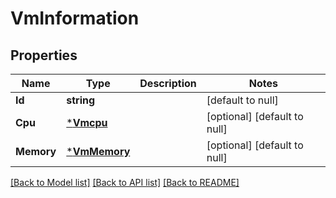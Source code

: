 # VmInformation

## Properties
Name | Type | Description | Notes
------------ | ------------- | ------------- | -------------
**Id** | **string** |  | [default to null]
**Cpu** | [***Vmcpu**](VMCPU.md) |  | [optional] [default to null]
**Memory** | [***VmMemory**](VMMemory.md) |  | [optional] [default to null]

[[Back to Model list]](README.md#documentation-for-models) [[Back to API list]](README.md#documentation-for-api-endpoints) [[Back to README]](README.md)


